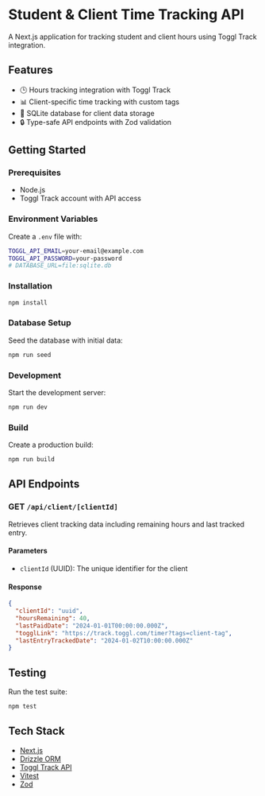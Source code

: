 # Student & Client Time Tracking API

A Next.js application for tracking student and client hours using Toggl Track integration.

## Features

- 🕒 Hours tracking integration with Toggl Track
- 📊 Client-specific time tracking with custom tags
- 💾 SQLite database for client data storage
- 🔒 Type-safe API endpoints with Zod validation

## Getting Started

### Prerequisites

- Node.js
- Toggl Track account with API access

### Environment Variables

Create a `.env` file with:

```bash
TOGGL_API_EMAIL=your-email@example.com
TOGGL_API_PASSWORD=your-password
# DATABASE_URL=file:sqlite.db
```

### Installation

```bash
npm install
```

### Database Setup

Seed the database with initial data:

```bash
npm run seed
```

### Development

Start the development server:

```bash
npm run dev
```

### Build

Create a production build:

```bash
npm run build
```

## API Endpoints

### GET `/api/client/[clientId]`

Retrieves client tracking data including remaining hours and last tracked entry.

#### Parameters

- `clientId` (UUID): The unique identifier for the client

#### Response

```json
{
  "clientId": "uuid",
  "hoursRemaining": 40,
  "lastPaidDate": "2024-01-01T00:00:00.000Z",
  "togglLink": "https://track.toggl.com/timer?tags=client-tag",
  "lastEntryTrackedDate": "2024-01-02T10:00:00.000Z"
}
```

## Testing

Run the test suite:

```bash
npm test
```

## Tech Stack

- [Next.js](https://nextjs.org/)
- [Drizzle ORM](https://orm.drizzle.team/)
- [Toggl Track API](https://developers.track.toggl.com/)
- [Vitest](https://vitest.dev/)
- [Zod](https://zod.dev/)
